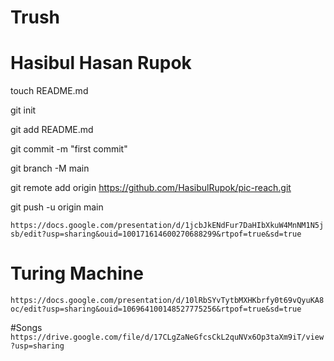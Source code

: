 # Trush

# Hasibul Hasan Rupok


touch README.md

git init

git add README.md

git commit -m "first commit"

git branch -M main

git remote add origin https://github.com/HasibulRupok/pic-reach.git

git push -u origin main


`https://docs.google.com/presentation/d/1jcbJkENdFur7DaHIbXkuW4MnNM1N5jsb/edit?usp=sharing&ouid=100171614600270688299&rtpof=true&sd=true`

# Turing Machine
`https://docs.google.com/presentation/d/10lRbSYvTytbMXHKbrfy0t69vQyuKA8oc/edit?usp=sharing&ouid=106964100148527775256&rtpof=true&sd=true`

#Songs
`https://drive.google.com/file/d/17CLgZaNeGfcsCkL2quNVx6Op3taXm9iT/view?usp=sharing`

